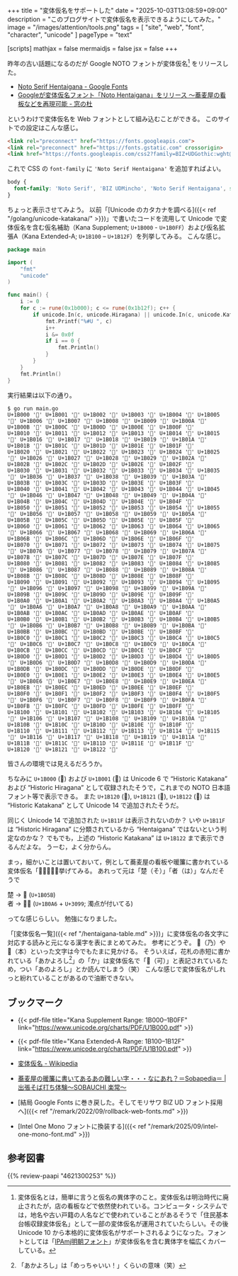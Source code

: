 +++
title = "変体仮名をサポートした"
date =  "2025-10-03T13:08:59+09:00"
description = "このブログサイトで変体仮名を表示できるようにしてみた。"
image = "/images/attention/tools.png"
tags = [ "site", "web", "font", "character", "unicode" ]
pageType = "text"

[scripts]
  mathjax = false
  mermaidjs = false
  jsx = false
+++

昨年の古い話題になるのだが Google NOTO フォントが変体仮名[^h1] をリリースした。

[^h1]: 変体仮名とは，簡単に言うと仮名の異体字のこと。変体仮名は明治時代に廃止されたが，店の看板などで依然使われている。コンピュータ・システムでは，地名や古い戸籍の人名などで使われていることがあるそうで「住民基本台帳収録変体仮名」として一部の変体仮名が運用されていたらしい。その後 Unicode 10 から本格的に変体仮名がサポートされるようになった。フォントとしては「[IPAmj明朝フォント](https://moji.or.jp/mojikiban/font/ "IPAmj明朝フォント | 一般社団法人 文字情報技術促進協議会")」が変体仮名を含む異体字を幅広くカバーしている。

- [Noto Serif Hentaigana - Google Fonts](https://fonts.google.com/noto/specimen/Noto+Serif+Hentaigana)
- [Googleが変体仮名フォント「Noto Hentaigana」をリリース ～蕎麦屋の看板などを再現可能 - 窓の杜](https://forest.watch.impress.co.jp/docs/news/1581369.html)

というわけで変体仮名を Web フォントとして組み込むことができる。
このサイトでの設定はこんな感じ。

```html
<link rel="preconnect" href="https://fonts.googleapis.com">
<link rel="preconnect" href="https://fonts.gstatic.com" crossorigin>
<link href="https://fonts.googleapis.com/css2?family=BIZ+UDGothic:wght@400;700&family=BIZ+UDMincho:wght@400;700&family=Intel+One+Mono:wght@400;700&family=Noto+Color+Emoji&family=Noto+Sans:wght@400;700&family=Noto+Serif+Hentaigana:wght@400;700&family=Noto+Serif:wght@400;700&display=swap" rel="stylesheet">
```

これで CSS の `font-family` に `'Noto Serif Hentaigana'` を追加すればよい。

```css
body {
  font-family: 'Noto Serif', 'BIZ UDMincho', 'Noto Serif Hentaigana', serif;
}
```

ちょっと表示させてみよう。
以前「[Unicode のカタカナを調べる]({{< ref "/golang/unicode-katakana/" >}})」で書いたコードを流用して Unicode で変体仮名を含む仮名補助（Kana Supplement; `U+1B000` - `U+1B0FF`）および仮名拡張A（Kana Extended-A; `U+1B100` – `U+1B12F`）を列挙してみる。
こんな感じ。

```go
package main

import (
    "fmt"
    "unicode"
)

func main() {
    i := 0
    for c := rune(0x1b000); c <= rune(0x1b12f); c++ {
        if unicode.In(c, unicode.Hiragana) || unicode.In(c, unicode.Katakana) {
            fmt.Printf("%#U ", c)
            i++
            i &= 0x0f
            if i == 0 {
                fmt.Println()
            }
        }
    }
    fmt.Println()
}
```

実行結果は以下の通り。

```text
$ go run main.go
U+1B000 '𛀀' U+1B001 '𛀁' U+1B002 '𛀂' U+1B003 '𛀃' U+1B004 '𛀄' U+1B005 '𛀅' U+1B006 '𛀆' U+1B007 '𛀇' U+1B008 '𛀈' U+1B009 '𛀉' U+1B00A '𛀊' U+1B00B '𛀋' U+1B00C '𛀌' U+1B00D '𛀍' U+1B00E '𛀎' U+1B00F '𛀏' 
U+1B010 '𛀐' U+1B011 '𛀑' U+1B012 '𛀒' U+1B013 '𛀓' U+1B014 '𛀔' U+1B015 '𛀕' U+1B016 '𛀖' U+1B017 '𛀗' U+1B018 '𛀘' U+1B019 '𛀙' U+1B01A '𛀚' U+1B01B '𛀛' U+1B01C '𛀜' U+1B01D '𛀝' U+1B01E '𛀞' U+1B01F '𛀟' 
U+1B020 '𛀠' U+1B021 '𛀡' U+1B022 '𛀢' U+1B023 '𛀣' U+1B024 '𛀤' U+1B025 '𛀥' U+1B026 '𛀦' U+1B027 '𛀧' U+1B028 '𛀨' U+1B029 '𛀩' U+1B02A '𛀪' U+1B02B '𛀫' U+1B02C '𛀬' U+1B02D '𛀭' U+1B02E '𛀮' U+1B02F '𛀯' 
U+1B030 '𛀰' U+1B031 '𛀱' U+1B032 '𛀲' U+1B033 '𛀳' U+1B034 '𛀴' U+1B035 '𛀵' U+1B036 '𛀶' U+1B037 '𛀷' U+1B038 '𛀸' U+1B039 '𛀹' U+1B03A '𛀺' U+1B03B '𛀻' U+1B03C '𛀼' U+1B03D '𛀽' U+1B03E '𛀾' U+1B03F '𛀿' 
U+1B040 '𛁀' U+1B041 '𛁁' U+1B042 '𛁂' U+1B043 '𛁃' U+1B044 '𛁄' U+1B045 '𛁅' U+1B046 '𛁆' U+1B047 '𛁇' U+1B048 '𛁈' U+1B049 '𛁉' U+1B04A '𛁊' U+1B04B '𛁋' U+1B04C '𛁌' U+1B04D '𛁍' U+1B04E '𛁎' U+1B04F '𛁏' 
U+1B050 '𛁐' U+1B051 '𛁑' U+1B052 '𛁒' U+1B053 '𛁓' U+1B054 '𛁔' U+1B055 '𛁕' U+1B056 '𛁖' U+1B057 '𛁗' U+1B058 '𛁘' U+1B059 '𛁙' U+1B05A '𛁚' U+1B05B '𛁛' U+1B05C '𛁜' U+1B05D '𛁝' U+1B05E '𛁞' U+1B05F '𛁟' 
U+1B060 '𛁠' U+1B061 '𛁡' U+1B062 '𛁢' U+1B063 '𛁣' U+1B064 '𛁤' U+1B065 '𛁥' U+1B066 '𛁦' U+1B067 '𛁧' U+1B068 '𛁨' U+1B069 '𛁩' U+1B06A '𛁪' U+1B06B '𛁫' U+1B06C '𛁬' U+1B06D '𛁭' U+1B06E '𛁮' U+1B06F '𛁯' 
U+1B070 '𛁰' U+1B071 '𛁱' U+1B072 '𛁲' U+1B073 '𛁳' U+1B074 '𛁴' U+1B075 '𛁵' U+1B076 '𛁶' U+1B077 '𛁷' U+1B078 '𛁸' U+1B079 '𛁹' U+1B07A '𛁺' U+1B07B '𛁻' U+1B07C '𛁼' U+1B07D '𛁽' U+1B07E '𛁾' U+1B07F '𛁿' 
U+1B080 '𛂀' U+1B081 '𛂁' U+1B082 '𛂂' U+1B083 '𛂃' U+1B084 '𛂄' U+1B085 '𛂅' U+1B086 '𛂆' U+1B087 '𛂇' U+1B088 '𛂈' U+1B089 '𛂉' U+1B08A '𛂊' U+1B08B '𛂋' U+1B08C '𛂌' U+1B08D '𛂍' U+1B08E '𛂎' U+1B08F '𛂏' 
U+1B090 '𛂐' U+1B091 '𛂑' U+1B092 '𛂒' U+1B093 '𛂓' U+1B094 '𛂔' U+1B095 '𛂕' U+1B096 '𛂖' U+1B097 '𛂗' U+1B098 '𛂘' U+1B099 '𛂙' U+1B09A '𛂚' U+1B09B '𛂛' U+1B09C '𛂜' U+1B09D '𛂝' U+1B09E '𛂞' U+1B09F '𛂟' 
U+1B0A0 '𛂠' U+1B0A1 '𛂡' U+1B0A2 '𛂢' U+1B0A3 '𛂣' U+1B0A4 '𛂤' U+1B0A5 '𛂥' U+1B0A6 '𛂦' U+1B0A7 '𛂧' U+1B0A8 '𛂨' U+1B0A9 '𛂩' U+1B0AA '𛂪' U+1B0AB '𛂫' U+1B0AC '𛂬' U+1B0AD '𛂭' U+1B0AE '𛂮' U+1B0AF '𛂯' 
U+1B0B0 '𛂰' U+1B0B1 '𛂱' U+1B0B2 '𛂲' U+1B0B3 '𛂳' U+1B0B4 '𛂴' U+1B0B5 '𛂵' U+1B0B6 '𛂶' U+1B0B7 '𛂷' U+1B0B8 '𛂸' U+1B0B9 '𛂹' U+1B0BA '𛂺' U+1B0BB '𛂻' U+1B0BC '𛂼' U+1B0BD '𛂽' U+1B0BE '𛂾' U+1B0BF '𛂿' 
U+1B0C0 '𛃀' U+1B0C1 '𛃁' U+1B0C2 '𛃂' U+1B0C3 '𛃃' U+1B0C4 '𛃄' U+1B0C5 '𛃅' U+1B0C6 '𛃆' U+1B0C7 '𛃇' U+1B0C8 '𛃈' U+1B0C9 '𛃉' U+1B0CA '𛃊' U+1B0CB '𛃋' U+1B0CC '𛃌' U+1B0CD '𛃍' U+1B0CE '𛃎' U+1B0CF '𛃏' 
U+1B0D0 '𛃐' U+1B0D1 '𛃑' U+1B0D2 '𛃒' U+1B0D3 '𛃓' U+1B0D4 '𛃔' U+1B0D5 '𛃕' U+1B0D6 '𛃖' U+1B0D7 '𛃗' U+1B0D8 '𛃘' U+1B0D9 '𛃙' U+1B0DA '𛃚' U+1B0DB '𛃛' U+1B0DC '𛃜' U+1B0DD '𛃝' U+1B0DE '𛃞' U+1B0DF '𛃟' 
U+1B0E0 '𛃠' U+1B0E1 '𛃡' U+1B0E2 '𛃢' U+1B0E3 '𛃣' U+1B0E4 '𛃤' U+1B0E5 '𛃥' U+1B0E6 '𛃦' U+1B0E7 '𛃧' U+1B0E8 '𛃨' U+1B0E9 '𛃩' U+1B0EA '𛃪' U+1B0EB '𛃫' U+1B0EC '𛃬' U+1B0ED '𛃭' U+1B0EE '𛃮' U+1B0EF '𛃯' 
U+1B0F0 '𛃰' U+1B0F1 '𛃱' U+1B0F2 '𛃲' U+1B0F3 '𛃳' U+1B0F4 '𛃴' U+1B0F5 '𛃵' U+1B0F6 '𛃶' U+1B0F7 '𛃷' U+1B0F8 '𛃸' U+1B0F9 '𛃹' U+1B0FA '𛃺' U+1B0FB '𛃻' U+1B0FC '𛃼' U+1B0FD '𛃽' U+1B0FE '𛃾' U+1B0FF '𛃿' 
U+1B100 '𛄀' U+1B101 '𛄁' U+1B102 '𛄂' U+1B103 '𛄃' U+1B104 '𛄄' U+1B105 '𛄅' U+1B106 '𛄆' U+1B107 '𛄇' U+1B108 '𛄈' U+1B109 '𛄉' U+1B10A '𛄊' U+1B10B '𛄋' U+1B10C '𛄌' U+1B10D '𛄍' U+1B10E '𛄎' U+1B10F '𛄏' 
U+1B110 '𛄐' U+1B111 '𛄑' U+1B112 '𛄒' U+1B113 '𛄓' U+1B114 '𛄔' U+1B115 '𛄕' U+1B116 '𛄖' U+1B117 '𛄗' U+1B118 '𛄘' U+1B119 '𛄙' U+1B11A '𛄚' U+1B11B '𛄛' U+1B11C '𛄜' U+1B11D '𛄝' U+1B11E '𛄞' U+1B11F '𛄟' 
U+1B120 '𛄠' U+1B121 '𛄡' U+1B122 '𛄢'
```

皆さんの環境では見えるだろうか。

ちなみに `U+1B000` (&#x1B000;) および `U+1B001` (&#x1B001;) は Unicode 6 で “Historic Katakana” および “Historic Hiragana” として収録されたそうで，これまでの NOTO 日本語フォント等で表示できる。
また `U+1B120` (&#x1B120;), `U+1B121` (&#x1B121;), `U+1B122` (&#x1B122;) は “Historic Katakana” として Unicode 14 で追加されたそうだ。

同じく Unicode 14 で追加された `U+1B11F` は表示されないのか？ いや `U+1B11F` は “Historic Hiragana” に分類されているから “Hentaigana” ではないという判定なのかな？ でもでも，上述の “Historic Katakana” は `U+1B122` まで表示できるんだよな。
うーむ，よく分からん。

まっ，細かいことは置いておいて，例として蕎麦屋の看板や暖簾に書かれている変体仮名「&#x1B05B;&#x1B0A6;&#x3099;」を挙げてみる。
あれって元は「楚（そ）」「者（は）」なんだそうで

楚 → &#x1B05B; (`U+1B05B`)<br>
者 → &#x1B0A6;&#x3099; (`U+1B0A6` + `U+3099`; 濁点が付いてる)<br>

ってな感じらしい。
勉強になりました。

「[変体仮名一覧]({{< ref "/hentaigana-table.md" >}})」に変体仮名の各文字に対応する読みと元になる漢字を表にまとめてみた。
参考にどうぞ。
&#x1b099;（乃）や &#x1b0c0;（本）といった文字は今でもたまに見かける。
そういえば，花札の赤短に書かれている「あかよろし[^a1]」の「か」は変体仮名で「&#x1b019;（可）」と表記されているため，つい「あのよろし」とか読んでしまう（笑） こんな感じで変体仮名がしれっと紛れていることがあるので油断できない。

[^a1]: 「あかよろし」は「めっちゃいい！」くらいの意味（笑）

## ブックマーク

- {{< pdf-file title="Kana Supplement Range: 1B000–1B0FF" link="https://www.unicode.org/charts/PDF/U1B000.pdf" >}}
- {{< pdf-file title="Kana Extended-A Range: 1B100–1B12F" link="https://www.unicode.org/charts/PDF/U1B100.pdf" >}}
- [変体仮名 - Wikipedia](https://ja.wikipedia.org/wiki/%E5%A4%89%E4%BD%93%E4%BB%AE%E5%90%8D)
- [蕎麦屋の暖簾に書いてあるあの難しい字・・・なにあれ？＝Sobapedia＝ | 出張そば打ち体験～SOBAUCHI 楽常～](https://rakujyo.com/blog/sobaya-anoji/)

- [結局 Google Fonts に巻き戻した。そしてモリサワ BIZ UD フォント採用へ]({{< ref "/remark/2022/09/rollback-web-fonts.md" >}})
- [Intel One Mono フォントに換装する]({{< ref "/remark/2025/09/intel-one-mono-font.md" >}})

## 参考図書

{{% review-paapi "4621300253" %}} <!-- プログラミング言語Go -->
